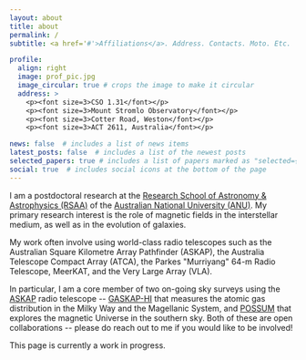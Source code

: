 ```yaml
---
layout: about
title: about
permalink: /
subtitle: <a href='#'>Affiliations</a>. Address. Contacts. Moto. Etc.

profile:
  align: right
  image: prof_pic.jpg
  image_circular: true # crops the image to make it circular
  address: >
    <p><font size=3>CSO 1.31</font></p>
    <p><font size=3>Mount Stromlo Observatory</font></p>
    <p><font size=3>Cotter Road, Weston</font></p>
    <p><font size=3>ACT 2611, Australia</font></p>

news: false  # includes a list of news items
latest_posts: false  # includes a list of the newest posts
selected_papers: true # includes a list of papers marked as "selected={true}"
social: true  # includes social icons at the bottom of the page
---
```


I am a postdoctoral research at the <a href='https://rsaa.anu.edu.au/'>Research School of Astronomy & Astrophysics (RSAA)</a> of the <a href='https://www.anu.edu.au/'>Australian National University (ANU)</a>. My primary research interest is the role of magnetic fields in the interstellar medium, as well as in the evolution of galaxies.

My work often involve using world-class radio telescopes such as the Australian Square Kilometre Array Pathfinder (ASKAP), the Australia Telescope Compact Array (ATCA), the Parkes "Murriyang" 64-m Radio Telescope, MeerKAT, and the Very Large Array (VLA).

In particular, I am a core member of two on-going sky surveys using the <a href='https://www.atnf.csiro.au/projects/askap/index.html'>ASKAP</a> radio telescope -- <a href='https://gaskap.anu.edu.au/'>GASKAP-HI</a> that measures the atomic gas distribution in the Milky Way and the Magellanic System, and <a href='https://possum-survey.org/'>POSSUM</a> that explores the magnetic Universe in the southern sky. Both of these are open collaborations -- please do reach out to me if you would like to be involved!

This page is currently a work in progress.

